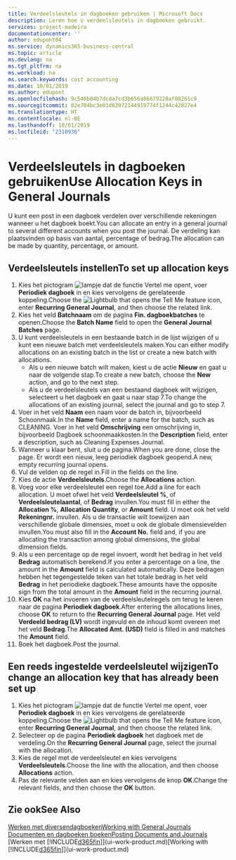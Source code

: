 ```yaml
---
title: Verdeelsleutels in dagboeken gebruiken | Microsoft Docs
description: Leren hoe u verdeelsleutels in dagboeken gebruikt.
services: project-madeira
documentationcenter: ''
author: edupont04
ms.service: dynamics365-business-central
ms.topic: article
ms.devlang: na
ms.tgt_pltfrm: na
ms.workload: na
ms.search.keywords: cost accounting
ms.date: 10/01/2019
ms.author: edupont
ms.openlocfilehash: 9c540b04b7dcda7cd3b656a86679228af08261c9
ms.sourcegitcommit: 02e704bc3e01d62072144919774f1244c42827e4
ms.translationtype: HT
ms.contentlocale: nl-BE
ms.lasthandoff: 10/01/2019
ms.locfileid: "2310936"
---
```

# <a name="use-allocation-keys-in-general-journals"></a><span data-ttu-id="b4a4e-103">Verdeelsleutels in dagboeken gebruiken</span><span class="sxs-lookup"><span data-stu-id="b4a4e-103">Use Allocation Keys in General Journals</span></span>
<span data-ttu-id="b4a4e-104">U kunt een post in een dagboek verdelen over verschillende rekeningen wanneer u het dagboek boekt.</span><span class="sxs-lookup"><span data-stu-id="b4a4e-104">You can allocate an entry in a general journal to several different accounts when you post the journal.</span></span> <span data-ttu-id="b4a4e-105">De verdeling kan plaatsvinden op basis van aantal, percentage of bedrag.</span><span class="sxs-lookup"><span data-stu-id="b4a4e-105">The allocation can be made by quantity, percentage, or amount.</span></span>

## <a name="to-set-up-allocation-keys"></a><span data-ttu-id="b4a4e-106">Verdeelsleutels instellen</span><span class="sxs-lookup"><span data-stu-id="b4a4e-106">To set up allocation keys</span></span>
1. <span data-ttu-id="b4a4e-107">Kies het pictogram ![lampje dat de functie Vertel me opent](media/ui-search/search_small.png "Vertel me wat u wilt doen"), voer **Periodiek dagboek** in en kies vervolgens de gerelateerde koppeling.</span><span class="sxs-lookup"><span data-stu-id="b4a4e-107">Choose the ![Lightbulb that opens the Tell Me feature](media/ui-search/search_small.png "Tell me what you want to do") icon, enter **Recurring General Journal**, and then choose the related link.</span></span>
2. <span data-ttu-id="b4a4e-108">Kies het veld **Batchnaam** om de pagina **Fin. dagboekbatches** te openen.</span><span class="sxs-lookup"><span data-stu-id="b4a4e-108">Choose the **Batch Name** field to open the **General Journal Batches** page.</span></span>
3. <span data-ttu-id="b4a4e-109">U kunt verdeelsleutels in een bestaande batch in de lijst wijzigen of u kunt een nieuwe batch met verdeelsleutels maken.</span><span class="sxs-lookup"><span data-stu-id="b4a4e-109">You can either modify allocations on an existing batch in the list or create a new batch with allocations.</span></span>
   * <span data-ttu-id="b4a4e-110">Als u een nieuwe batch wilt maken, kiest u de actie **Nieuw** en gaat u naar de volgende stap.</span><span class="sxs-lookup"><span data-stu-id="b4a4e-110">To create a new batch, choose the **New** action, and go to the next step.</span></span>
   * <span data-ttu-id="b4a4e-111">Als u de verdeelsleutels van een bestaand dagboek wilt wijzigen, selecteert u het dagboek en gaat u naar stap 7.</span><span class="sxs-lookup"><span data-stu-id="b4a4e-111">To change the allocations of an existing journal, select the journal and go to step 7.</span></span>    
4. <span data-ttu-id="b4a4e-112">Voer in het veld **Naam** een naam voor de batch in, bijvoorbeeld Schoonmaak.</span><span class="sxs-lookup"><span data-stu-id="b4a4e-112">In the **Name** field, enter a name for the batch, such as CLEANING.</span></span> <span data-ttu-id="b4a4e-113">Voer in het veld **Omschrijving** een omschrijving in, bijvoorbeeld Dagboek schoonmaakkosten.</span><span class="sxs-lookup"><span data-stu-id="b4a4e-113">In the **Description** field, enter a description, such as Cleaning Expenses Journal.</span></span>
5. <span data-ttu-id="b4a4e-114">Wanneer u klaar bent, sluit u de pagina.</span><span class="sxs-lookup"><span data-stu-id="b4a4e-114">When you are done, close the page.</span></span> <span data-ttu-id="b4a4e-115">Er wordt een nieuw, leeg periodiek dagboek geopend.</span><span class="sxs-lookup"><span data-stu-id="b4a4e-115">A new, empty recurring journal opens.</span></span>
6. <span data-ttu-id="b4a4e-116">Vul de velden op de regel in.</span><span class="sxs-lookup"><span data-stu-id="b4a4e-116">Fill in the fields on the line.</span></span>
7. <span data-ttu-id="b4a4e-117">Kies de actie **Verdeelsleutels**.</span><span class="sxs-lookup"><span data-stu-id="b4a4e-117">Choose the **Allocations** action.</span></span>
8. <span data-ttu-id="b4a4e-118">Voeg voor elke verdeelsleutel een regel toe.</span><span class="sxs-lookup"><span data-stu-id="b4a4e-118">Add a line for each allocation.</span></span> <span data-ttu-id="b4a4e-119">U moet ofwel het veld **Verdeelsleutel %**, of **Verdeelsleutelaantal**, of **Bedrag** invullen.</span><span class="sxs-lookup"><span data-stu-id="b4a4e-119">You must fill in either the **Allocation %**, **Allocation Quantity**, or **Amount** field.</span></span> <span data-ttu-id="b4a4e-120">U moet ook het veld **Rekeningnr.** invullen. Als u de transactie wilt toewijzen aan verschillende globale dimensies, moet u ook de globale dimensievelden invullen.</span><span class="sxs-lookup"><span data-stu-id="b4a4e-120">You must also fill in the **Account No.** field and, if you are allocating the transaction among global dimensions, the global dimension fields.</span></span>
9. <span data-ttu-id="b4a4e-121">Als u een percentage op de regel invoert, wordt het bedrag in het veld **Bedrag** automatisch berekend.</span><span class="sxs-lookup"><span data-stu-id="b4a4e-121">If you enter a percentage on a line, the amount in the **Amount** field is calculated automatically.</span></span> <span data-ttu-id="b4a4e-122">Deze bedragen hebben het tegengestelde teken van het totale bedrag in het veld **Bedrag** in het periodieke dagboek.</span><span class="sxs-lookup"><span data-stu-id="b4a4e-122">These amounts have the opposite sign from the total amount in the **Amount** field in the recurring journal.</span></span>
10. <span data-ttu-id="b4a4e-123">Kies **OK** na het invoeren van de verdeelsleutelregels om terug te keren naar de pagina **Periodiek dagboek**.</span><span class="sxs-lookup"><span data-stu-id="b4a4e-123">After entering the allocations lines, choose **OK** to return to the **Recurring General Journal** page.</span></span> <span data-ttu-id="b4a4e-124">Het veld **Verdeeld bedrag (LV)** wordt ingevuld en de inhoud komt overeen met het veld **Bedrag**.</span><span class="sxs-lookup"><span data-stu-id="b4a4e-124">The **Allocated Amt. (USD)** field is filled in and matches the **Amount** field.</span></span>
11. <span data-ttu-id="b4a4e-125">Boek het dagboek.</span><span class="sxs-lookup"><span data-stu-id="b4a4e-125">Post the journal.</span></span>

## <a name="to-change-an-allocation-key-that-has-already-been-set-up"></a><span data-ttu-id="b4a4e-126">Een reeds ingestelde verdeelsleutel wijzigen</span><span class="sxs-lookup"><span data-stu-id="b4a4e-126">To change an allocation key that has already been set up</span></span>
1. <span data-ttu-id="b4a4e-127">Kies het pictogram ![lampje dat de functie Vertel me opent](media/ui-search/search_small.png "Vertel me wat u wilt doen"), voer **Periodiek dagboek** in en kies vervolgens de gerelateerde koppeling.</span><span class="sxs-lookup"><span data-stu-id="b4a4e-127">Choose the ![Lightbulb that opens the Tell Me feature](media/ui-search/search_small.png "Tell me what you want to do") icon, enter **Recurring General Journal**, and then choose the related link.</span></span>
2. <span data-ttu-id="b4a4e-128">Selecteer op de pagina **Periodiek dagboek** het dagboek met de verdeling.</span><span class="sxs-lookup"><span data-stu-id="b4a4e-128">On the **Recurring General Journal** page, select the journal with the allocation.</span></span>
3. <span data-ttu-id="b4a4e-129">Kies de regel met de verdeelsleutel en kies vervolgens **Verdeelsleutels**.</span><span class="sxs-lookup"><span data-stu-id="b4a4e-129">Choose the line with the allocation, and then choose **Allocations** action.</span></span>
4. <span data-ttu-id="b4a4e-130">Pas de relevante velden aan en kies vervolgens de knop **OK**.</span><span class="sxs-lookup"><span data-stu-id="b4a4e-130">Change the relevant fields, and then choose the **OK** button.</span></span>

## <a name="see-also"></a><span data-ttu-id="b4a4e-131">Zie ook</span><span class="sxs-lookup"><span data-stu-id="b4a4e-131">See Also</span></span>
[<span data-ttu-id="b4a4e-132">Werken met diversendagboeken</span><span class="sxs-lookup"><span data-stu-id="b4a4e-132">Working with General Journals</span></span>](ui-work-general-journals.md)  
[<span data-ttu-id="b4a4e-133">Documenten en dagboeken boeken</span><span class="sxs-lookup"><span data-stu-id="b4a4e-133">Posting Documents and Journals</span></span>](ui-post-documents-journals.md)  
<span data-ttu-id="b4a4e-134">[Werken met [!INCLUDE[d365fin](includes/d365fin_md.md)]](ui-work-product.md)</span><span class="sxs-lookup"><span data-stu-id="b4a4e-134">[Working with [!INCLUDE[d365fin](includes/d365fin_md.md)]](ui-work-product.md)</span></span>
